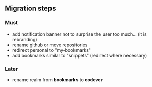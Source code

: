 ## Migration steps

### Must

- add notification banner not to surprise the user too much... (it is rebranding)
- rename github or move repositories
- redirect personal to "my-bookmarks"
- add bookmarks similar to "snippets" (redirect where necessary)

### Later

- rename realm from **bookmarks** to **codever**
